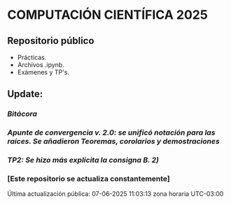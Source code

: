 # COMPUTACIÓN CIENTÍFICA 2025

## Repositorio público

- Prácticas.
- Archivos .ipynb.
- Exámenes y TP's.


## Update:
### *Bitácora*
### *Apunte de convergencia v. 2.0: se unificó notación para las raíces. Se añadieron Teoremas, corolarios y demostraciones*
### *TP2: Se hizo más explícita la consigna B. 2)*


### [Este repositorio se actualiza constantemente]

Última actualización pública: 07-06-2025 11:03:13 zona horaria UTC-03:00
